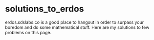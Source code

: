 # solutions_to_erdos

erdos.sdslabs.co is a good place to hangout in order to surpass your boredom and do some mathematical stuff.
Here are my solutions to few problems on this page.
